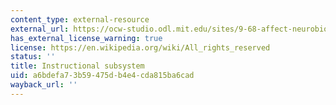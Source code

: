 ```yaml
---
content_type: external-resource
external_url: https://ocw-studio.odl.mit.edu/sites/9-68-affect-neurobiological-psychological-and-sociocultural-counterparts-of-feelings-spring-2013/type/page/edit/ed3f447f-93b2-f94f-d45f-a970e4baff4b/#Syllabus_5
has_external_license_warning: true
license: https://en.wikipedia.org/wiki/All_rights_reserved
status: ''
title: Instructional subsystem
uid: a6bdefa7-3b59-475d-b4e4-cda815ba6cad
wayback_url: ''
---
```


